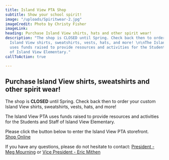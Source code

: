 ```yaml
---
title: Island View PTA Shop
subtitle: Show your school spirit!
image: "/uploads/Spiritwear-2.jpg"
imageCredit: Photo by Christy Fisher
imageLink: 
heading: Purchase Island View shirts, hats and other spirit wear!
description: "The shop is CLOSED until Spring. Check back then to order your custom
  Island View shirts, sweatshirts, vests, hats, and more! \n\nThe Island View PTA
  uses funds raised to provide resources and activities for the Students and Staff
  of Island View Elementary."
callToAction: true

---
```

## Purchase Island View shirts, sweatshirts and other spirit wear!

The shop is **CLOSED** until Spring. Check back then to order your custom Island View shirts, sweatshirts, vests, hats, and more! 

The Island View PTA uses funds raised to provide resources and activities for the Students and Staff of Island View Elementary.

Please click the button below to enter the Island View PTA storefront.  
<a class="text-sm border-0 rounded px-3 py-2 inline-block text-gold bg-primary no-underline" target="_blank" href="https://squareup.com/store/islandviewpta">Shop Online</a>

If you have any questions, please do not hesitate to contact: [President - Meg Mourning](mailto:president@islandviewpta.org) or [Vice President - Eric Mithen](mailto:vicepresident@islandviewpta.org)